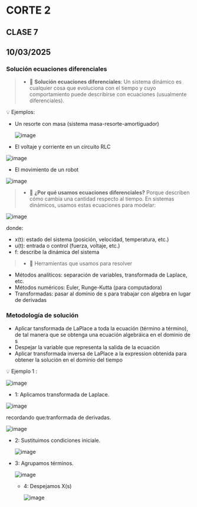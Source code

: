 # CORTE 2 
## CLASE 7
## 10/03/2025
### **Solución ecuaciones diferenciales**

>* 🔑 **Solución ecuaciones diferenciales**:
Un sistema dinámico es cualquier cosa que evoluciona con el tiempo y cuyo comportamiento puede describirse con ecuaciones (usualmente diferenciales).

💡 Ejemplos:
* Un resorte con masa (sistema masa-resorte-amortiguador)

  ![image](https://github.com/user-attachments/assets/4c5b5ece-787e-4149-ba5f-9912b63fdff2)

* El voltaje y corriente en un circuito RLC

![image](https://github.com/user-attachments/assets/4e0c3a40-15e3-449c-9a3b-dff242a68ef4)

* El movimiento de un robot

![image](https://github.com/user-attachments/assets/80ad7ec3-9b67-4f98-aefa-a0940f7c1f55)

>* 🧠 **¿Por qué usamos ecuaciones diferenciales?**
 Porque describen cómo cambia una cantidad respecto al tiempo. En sistemas dinámicos, usamos estas ecuaciones para modelar:

![image](https://github.com/user-attachments/assets/53bb8dca-1345-44e5-9372-9ae948ab1b68)

donde:
* x(t): estado del sistema (posición, velocidad, temperatura, etc.)
* u(t): entrada o control (fuerza, voltaje, etc.)
* f: describe la dinámica del sistema

>*  🧰 Herramientas que usamos para resolver
* Métodos analíticos: separación de variables, transformada de Laplace, etc.
* Métodos numéricos: Euler, Runge-Kutta (para computadora)
* Transformadas: pasar al dominio de s para trabajar con algebra en lugar de derivadas

### **Metodología de solución**
* Aplicar tansformada de LaPlace a toda la ecuación (término a término), de tal manera que se obtenga una ecuación algebráica en el dominio de s
* Despejar la variable que representa la salida de la ecuación
* Aplicar transformada inversa de LaPlace a la expression obtenida para obtener la solución en el dominio del tiempo

💡 Ejemplo 1 : 

![image](https://github.com/user-attachments/assets/f9b3d49a-becb-4020-9970-ea2cc47e6cd9)

* 1: Aplicamos transformada de Laplace.

![image](https://github.com/user-attachments/assets/7c63f985-39d7-4161-be82-e1a7716631dc)

recordando que:tranformada de derivadas.

![image](https://github.com/user-attachments/assets/45c88648-be7e-4135-a9ec-b80ed4b313a0)

* 2: Sustituimos condiciones iniciale.

  ![image](https://github.com/user-attachments/assets/608f93fe-c749-469c-83eb-06c296c6db51)


* 3: Agrupamos términos.

  ![image](https://github.com/user-attachments/assets/2c9de97a-72f9-43c1-970d-a8311f04171b)

  * 4: Despejamos X(s)

    ![image](https://github.com/user-attachments/assets/ecc3730f-d8ee-4c30-b6f3-e29974490eb0)




  





